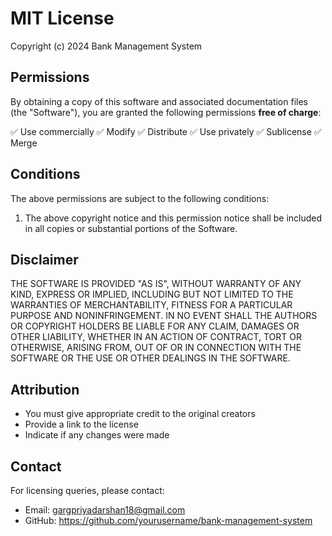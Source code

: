 # MIT License

Copyright (c) 2024 Bank Management System

## Permissions

By obtaining a copy of this software and associated documentation files (the "Software"), you are granted the following permissions **free of charge**:

✅ Use commercially
✅ Modify
✅ Distribute
✅ Use privately
✅ Sublicense
✅ Merge

## Conditions

The above permissions are subject to the following conditions:

1. The above copyright notice and this permission notice shall be included in all
   copies or substantial portions of the Software.

## Disclaimer

THE SOFTWARE IS PROVIDED "AS IS", WITHOUT WARRANTY OF ANY KIND, EXPRESS OR
IMPLIED, INCLUDING BUT NOT LIMITED TO THE WARRANTIES OF MERCHANTABILITY,
FITNESS FOR A PARTICULAR PURPOSE AND NONINFRINGEMENT. IN NO EVENT SHALL THE
AUTHORS OR COPYRIGHT HOLDERS BE LIABLE FOR ANY CLAIM, DAMAGES OR OTHER
LIABILITY, WHETHER IN AN ACTION OF CONTRACT, TORT OR OTHERWISE, ARISING FROM,
OUT OF OR IN CONNECTION WITH THE SOFTWARE OR THE USE OR OTHER DEALINGS IN THE
SOFTWARE.

## Attribution

- You must give appropriate credit to the original creators
- Provide a link to the license
- Indicate if any changes were made

## Contact

For licensing queries, please contact:
- Email: gargpriyadarshan18@gmail.com
- GitHub: https://github.com/yourusername/bank-management-system